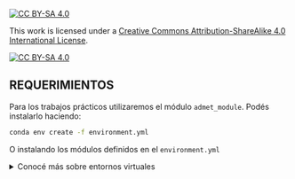 
[![CC BY-SA 4.0][cc-by-sa-shield]][cc-by-sa]

This work is licensed under a
[Creative Commons Attribution-ShareAlike 4.0 International License][cc-by-sa].

[![CC BY-SA 4.0][cc-by-sa-image]][cc-by-sa]

[cc-by-sa]: http://creativecommons.org/licenses/by-sa/4.0/
[cc-by-sa-image]: https://licensebuttons.net/l/by-sa/4.0/88x31.png
[cc-by-sa-shield]: https://img.shields.io/badge/License-CC%20BY--SA%204.0-lightgrey.svg

## REQUERIMIENTOS

Para los trabajos prácticos utilizaremos el módulo `admet_module`. Podés instalarlo haciendo:

```bash
conda env create -f environment.yml
```

O instalando los módulos definidos en el `environment.yml`


<details>
<summary>Conocé más sobre entornos virtuales</summary>
Para conocer más accedé al [tutoria](https://github.com/AJVelezRueda/Fundamentos_de_informatica/blob/master/Python_intro/ambientes%20Python/ambiente_python.md) sobre entornos virtuales en Python
</details>
